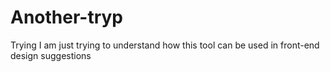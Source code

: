 # Another-tryp
Trying
I am just trying to understand how this tool can be used in front-end design suggestions
